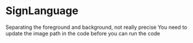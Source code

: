 # SignLanguage
Separating the foreground and background, not really precise
You need to update the image path in the code before you can run the code
